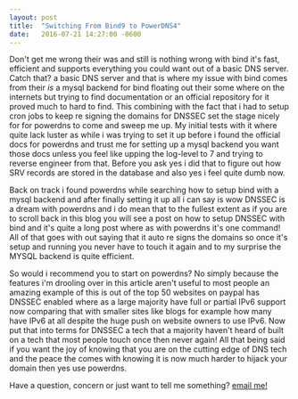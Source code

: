 ```yaml
---
layout: post
title:  "Switching From Bind9 to PowerDNS4"
date:   2016-07-21 14:27:00 -0600
---
```


Don't get me wrong their was and still is nothing wrong with bind it's fast, efficient and supports everything you could want out of a basic DNS server. Catch that? a basic DNS server and that is where my issue with bind comes from their *is* a mysql backend for bind floating out their some where on the internets but trying to find documentation or an official repository for it proved much to hard to find. This combining with the fact that i had to setup cron jobs to keep re signing the domains for DNSSEC set the stage nicely for for powerdns to come and sweep me up. My initial tests with it where quite lack luster as while i was trying to set it up before i found the official docs for powerdns and trust me for setting up a mysql backend you want those docs unless you feel like upping the log-level to 7 and trying to reverse engineer from that. Before you ask yes i did that to figure out how SRV records are stored in the database and also yes i feel quite dumb now.

 Back on track i found powerdns while searching how to setup bind with a mysql backend and after finally setting it up all i can say is wow DNSSEC is a dream with powerdns and i do mean that to the fullest extent as if you are to scroll back in this blog you will see a post on how to setup DNSSEC with bind and it's quite a long post where as with powerdns it's one command! All of that goes with out saying that it auto re signs the domains so once it's setup and running you never have to touch it again and to my surprise the MYSQL backend is quite efficient.

 So would i recommend you to start on powerdns? No simply because the features i'm drooling over in this article aren't useful to most people an amazing example of this is out of the top 50 websites on paypal has DNSSEC enabled where as a large majority have full or partial IPv6 support now comparing that with smaller sites like blogs for example how many have IPv6 at all despite the huge push on website owners to use IPv6. Now put that into terms for DNSSEC a tech that a majority haven't heard of built on a tech that most people touch once then never again! All that being said if you want the joy of knowing that you are on the cutting edge of DNS tech and the peace the comes with knowing it is now much harder to hijack your domain then yes use powerdns.

Have a question, concern or just want to tell me something? [email me!](mailto:blog@boops.me)
